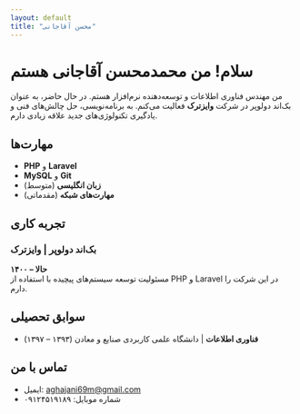 ```yaml
---
layout: default
title: "محسن آقاجانی"
---
```


# سلام! من محمدمحسن آقاجانی هستم

من مهندس فناوری اطلاعات و توسعه‌دهنده نرم‌افزار هستم. در حال حاضر، به عنوان بک‌اند دولوپر در شرکت **وایزترک** فعالیت می‌کنم. به برنامه‌نویسی، حل چالش‌های فنی و یادگیری تکنولوژی‌های جدید علاقه زیادی دارم.

## مهارت‌ها
- **PHP** و **Laravel**
- **MySQL** و **Git**
- **زبان انگلیسی** (متوسط)
- **مهارت‌های شبکه** (مقدماتی)

## تجربه کاری
### بک‌اند دولوپر | وایزترک
**۱۴۰۰ – حالا**  
مسئولیت توسعه سیستم‌های پیچیده با استفاده از PHP و Laravel در این شرکت را دارم.

## سوابق تحصیلی
- **فناوری اطلاعات** | دانشگاه علمی کاربردی صنایع و معادن (۱۳۹۳ – ۱۳۹۷)

## تماس با من
- ایمیل: [aghajani69m@gmail.com](mailto:aghajani69m@gmail.com)
- شماره موبایل: ۰۹۱۲۴۵۱۹۱۸۹
